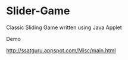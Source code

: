 Slider-Game
===========

Classic Sliding Game written using Java Applet

Demo

http://ssatguru.appspot.com/Misc/main.html
